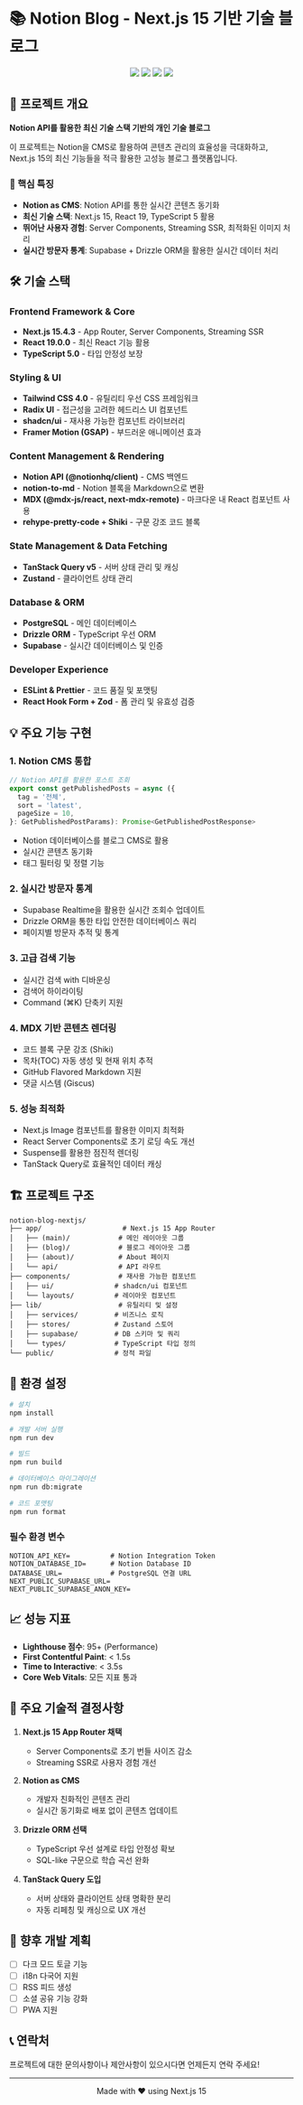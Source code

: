 # 📚 Notion Blog - Next.js 15 기반 기술 블로그

<div align="center">
  <img src="https://img.shields.io/badge/Next.js-15.4.3-000000?style=for-the-badge&logo=next.js&logoColor=white" />
  <img src="https://img.shields.io/badge/TypeScript-5.0-3178C6?style=for-the-badge&logo=typescript&logoColor=white" />
  <img src="https://img.shields.io/badge/React-19.0.0-61DAFB?style=for-the-badge&logo=react&logoColor=black" />
  <img src="https://img.shields.io/badge/Tailwind_CSS-4.0-38B2AC?style=for-the-badge&logo=tailwind-css&logoColor=white" />
</div>

## 🚀 프로젝트 개요

**Notion API를 활용한 최신 기술 스택 기반의 개인 기술 블로그**

이 프로젝트는 Notion을 CMS로 활용하여 콘텐츠 관리의 효율성을 극대화하고, Next.js 15의 최신 기능들을 적극 활용한 고성능 블로그 플랫폼입니다. 

### 🎯 핵심 특징
- **Notion as CMS**: Notion API를 통한 실시간 콘텐츠 동기화
- **최신 기술 스택**: Next.js 15, React 19, TypeScript 5 활용
- **뛰어난 사용자 경험**: Server Components, Streaming SSR, 최적화된 이미지 처리
- **실시간 방문자 통계**: Supabase + Drizzle ORM을 활용한 실시간 데이터 처리

## 🛠️ 기술 스택

### Frontend Framework & Core
- **Next.js 15.4.3** - App Router, Server Components, Streaming SSR
- **React 19.0.0** - 최신 React 기능 활용
- **TypeScript 5.0** - 타입 안정성 보장

### Styling & UI
- **Tailwind CSS 4.0** - 유틸리티 우선 CSS 프레임워크
- **Radix UI** - 접근성을 고려한 헤드리스 UI 컴포넌트
- **shadcn/ui** - 재사용 가능한 컴포넌트 라이브러리
- **Framer Motion (GSAP)** - 부드러운 애니메이션 효과

### Content Management & Rendering
- **Notion API (@notionhq/client)** - CMS 백엔드
- **notion-to-md** - Notion 블록을 Markdown으로 변환
- **MDX (@mdx-js/react, next-mdx-remote)** - 마크다운 내 React 컴포넌트 사용
- **rehype-pretty-code + Shiki** - 구문 강조 코드 블록

### State Management & Data Fetching
- **TanStack Query v5** - 서버 상태 관리 및 캐싱
- **Zustand** - 클라이언트 상태 관리

### Database & ORM
- **PostgreSQL** - 메인 데이터베이스
- **Drizzle ORM** - TypeScript 우선 ORM
- **Supabase** - 실시간 데이터베이스 및 인증

### Developer Experience
- **ESLint & Prettier** - 코드 품질 및 포맷팅
- **React Hook Form + Zod** - 폼 관리 및 유효성 검증

## 💡 주요 기능 구현

### 1. Notion CMS 통합
```typescript
// Notion API를 활용한 포스트 조회
export const getPublishedPosts = async ({
  tag = '전체',
  sort = 'latest',
  pageSize = 10,
}: GetPublishedPostParams): Promise<GetPublishedPostResponse>
```
- Notion 데이터베이스를 블로그 CMS로 활용
- 실시간 콘텐츠 동기화
- 태그 필터링 및 정렬 기능

### 2. 실시간 방문자 통계
- Supabase Realtime을 활용한 실시간 조회수 업데이트
- Drizzle ORM을 통한 타입 안전한 데이터베이스 쿼리
- 페이지별 방문자 추적 및 통계

### 3. 고급 검색 기능
- 실시간 검색 with 디바운싱
- 검색어 하이라이팅
- Command (⌘K) 단축키 지원

### 4. MDX 기반 콘텐츠 렌더링
- 코드 블록 구문 강조 (Shiki)
- 목차(TOC) 자동 생성 및 현재 위치 추적
- GitHub Flavored Markdown 지원
- 댓글 시스템 (Giscus)

### 5. 성능 최적화
- Next.js Image 컴포넌트를 활용한 이미지 최적화
- React Server Components로 초기 로딩 속도 개선
- Suspense를 활용한 점진적 렌더링
- TanStack Query로 효율적인 데이터 캐싱

## 🏗️ 프로젝트 구조

```
notion-blog-nextjs/
├── app/                    # Next.js 15 App Router
│   ├── (main)/            # 메인 레이아웃 그룹
│   ├── (blog)/            # 블로그 레이아웃 그룹
│   ├── (about)/           # About 페이지
│   └── api/               # API 라우트
├── components/            # 재사용 가능한 컴포넌트
│   ├── ui/               # shadcn/ui 컴포넌트
│   └── layouts/          # 레이아웃 컴포넌트
├── lib/                   # 유틸리티 및 설정
│   ├── services/         # 비즈니스 로직
│   ├── stores/           # Zustand 스토어
│   ├── supabase/         # DB 스키마 및 쿼리
│   └── types/            # TypeScript 타입 정의
└── public/               # 정적 파일
```

## 🔧 환경 설정

```bash
# 설치
npm install

# 개발 서버 실행
npm run dev

# 빌드
npm run build

# 데이터베이스 마이그레이션
npm run db:migrate

# 코드 포맷팅
npm run format
```

### 필수 환경 변수
```env
NOTION_API_KEY=          # Notion Integration Token
NOTION_DATABASE_ID=      # Notion Database ID
DATABASE_URL=            # PostgreSQL 연결 URL
NEXT_PUBLIC_SUPABASE_URL=
NEXT_PUBLIC_SUPABASE_ANON_KEY=
```

## 📈 성능 지표

- **Lighthouse 점수**: 95+ (Performance)
- **First Contentful Paint**: < 1.5s
- **Time to Interactive**: < 3.5s
- **Core Web Vitals**: 모든 지표 통과

## 🎨 주요 기술적 결정사항

1. **Next.js 15 App Router 채택**
   - Server Components로 초기 번들 사이즈 감소
   - Streaming SSR로 사용자 경험 개선

2. **Notion as CMS**
   - 개발자 친화적인 콘텐츠 관리
   - 실시간 동기화로 배포 없이 콘텐츠 업데이트

3. **Drizzle ORM 선택**
   - TypeScript 우선 설계로 타입 안정성 확보
   - SQL-like 구문으로 학습 곡선 완화

4. **TanStack Query 도입**
   - 서버 상태와 클라이언트 상태 명확한 분리
   - 자동 리페칭 및 캐싱으로 UX 개선

## 🚀 향후 개발 계획

- [ ] 다크 모드 토글 기능
- [ ] i18n 다국어 지원
- [ ] RSS 피드 생성
- [ ] 소셜 공유 기능 강화
- [ ] PWA 지원

## 📞 연락처

프로젝트에 대한 문의사항이나 제안사항이 있으시다면 언제든지 연락 주세요!

---

<div align="center">
  Made with ❤️ using Next.js 15
</div>
